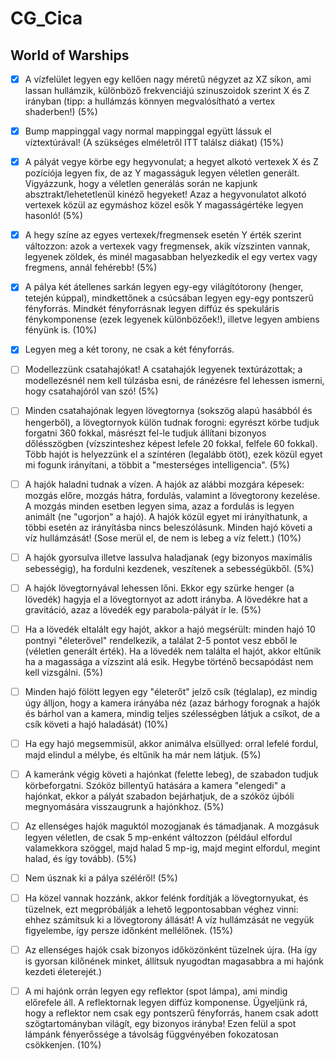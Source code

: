  # CG_Cica

## World of Warships

- [x] A vízfelület legyen egy kellően nagy méretű négyzet az XZ síkon, ami lassan hullámzik, különböző frekvenciájú szinuszoidok szerint X és Z irányban (tipp: a hullámzás könnyen megvalósítható a vertex shaderben!) (5%)
- [x] Bump mappinggal vagy normal mappinggal együtt lássuk el víztextúrával! (A szükséges elméletről ITT találsz diákat) (15%)

- [x] A pályát vegye körbe egy hegyvonulat; a hegyet alkotó vertexek X és Z pozíciója legyen fix, de az Y magasságuk legyen véletlen generált. Vigyázzunk, hogy a véletlen generálás során ne kapjunk absztrakt/lehetetlenül kinéző hegyeket! Azaz a hegyvonulatot alkotó vertexek közül az egymáshoz közel esők Y magasságértéke legyen hasonló! (5%)
- [x] A hegy színe az egyes vertexek/fregmensek esetén Y érték szerint változzon: azok a vertexek vagy fregmensek, akik vízszinten vannak, legyenek zöldek, és minél magasabban helyezkedik el egy vertex vagy fregmens, annál fehérebb! (5%)

- [x] A pálya két átellenes sarkán legyen egy-egy világítótorony (henger, tetején kúppal), mindkettőnek a csúcsában legyen egy-egy pontszerű fényforrás. Mindkét fényforrásnak legyen diffúz és spekuláris fénykomponense (ezek legyenek különbözőek!), illetve legyen ambiens fényünk is. (10%)
- [x] Legyen meg a két torony, ne csak a két fényforrás.

- [ ] Modellezzünk csatahajókat! A csatahajók legyenek textúrázottak; a modellezésnél nem kell túlzásba esni, de ránézésre fel lehessen ismerni, hogy csatahajóról van szó! (5%)
- [ ] Minden csatahajónak legyen lövegtornya (sokszög alapú hasábból és hengerből), a lövegtornyok külön tudnak forogni: egyrészt körbe tudjuk forgatni 360 fokkal, másrészt fel-le tudjuk állítani bizonyos dőlésszögben (vízszinteshez képest lefele 20 fokkal, felfele 60 fokkal). Több hajót is helyezzünk el a színtéren (legalább ötöt), ezek közül egyet mi fogunk irányítani, a többit a "mesterséges intelligencia". (5%)

- [ ] A hajók haladni tudnak a vízen. A hajók az alábbi mozgára képesek: mozgás előre, mozgás hátra, fordulás, valamint a lövegtorony kezelése. A mozgás minden esetben legyen sima, azaz a fordulás is legyen animált (ne "ugorjon" a hajó). A hajók közül egyet mi irányíthatunk, a többi esetén az irányításba nincs beleszólásunk. Minden hajó követi a víz hullámzását! (Sose merül el, de nem is lebeg a víz felett.) (10%)
- [ ] A hajók gyorsulva illetve lassulva haladjanak (egy bizonyos maximális sebességig), ha fordulni kezdenek, veszítenek a sebességükből. (5%)

- [ ] A hajók lövegtornyával lehessen lőni. Ekkor egy szürke henger (a lövedék) hagyja el a lövegtornyot az adott irányba. A lövedékre hat a gravitáció, azaz a lövedék egy parabola-pályát ír le. (5%)
- [ ] Ha a lövedék eltalált egy hajót, akkor a hajó megsérült: minden hajó 10 pontnyi "életerővel" rendelkezik, a találat 2-5 pontot vesz ebből le (véletlen generált érték). Ha a lövedék nem találta el hajót, akkor eltűnik ha a magassága a vízszint alá esik. Hegybe történő becsapódást nem kell vizsgálni. (5%)
- [ ] Minden hajó fölött legyen egy "életerőt" jelző csík (téglalap), ez mindig úgy álljon, hogy a kamera irányába néz (azaz bárhogy forognak a hajók és bárhol van a kamera, mindig teljes szélességben látjuk a csíkot, de a csík követi a hajó haladását) (10%)
- [ ] Ha egy hajó megsemmisül, akkor animálva elsüllyed: orral lefelé fordul, majd elindul a mélybe, és eltűnik ha már nem látjuk. (5%)

- [ ] A kameránk végig követi a hajónkat (felette lebeg), de szabadon tudjuk körbeforgatni. Szóköz billentyű hatására a kamera "elengedi" a hajónkat, ekkor a pályát szabadon bejárhatjuk, de a szóköz újbóli megnyomására visszaugrunk a hajónkhoz. (5%)

- [ ] Az ellenséges hajók maguktól mozogjanak és támadjanak. A mozgásuk legyen véletlen, de csak 5 mp-enként változzon (például elfordul valamekkora szöggel, majd halad 5 mp-ig, majd megint elfordul, megint halad, és így tovább). (5%)
- [ ] Nem úsznak ki a pálya széléről! (5%) 
- [ ]  Ha közel vannak hozzánk, akkor felénk fordítják a lövegtornyukat, és tüzelnek, ezt megpróbálják a lehető legpontosabban véghez vinni: ehhez számítsuk ki a lövegtorony állását! A víz hullámzását ne vegyük figyelembe, így persze időnként mellélőnek. (15%)
- [ ] Az ellenséges hajók csak bizonyos időközönként tüzelnek újra. (Ha így is gyorsan kilőnének minket, állítsuk nyugodtan magasabbra a mi hajónk kezdeti életerejét.)

- [ ] A mi hajónk orrán legyen egy reflektor (spot lámpa), ami mindig előrefele áll. A reflektornak legyen diffúz komponense. Ügyeljünk rá, hogy a reflektor nem csak egy pontszerű fényforrás, hanem csak adott szögtartományban világít, egy bizonyos irányba! Ezen felül a spot lámpánk fényerőssége a távolság függvényében fokozatosan csökkenjen. (10%)
